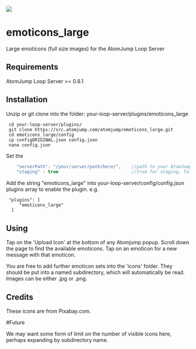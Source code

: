 <img src="https://atomjump.com/images/logo80.png">

# emoticons_large
Large emoticons (full size images) for the AtomJump Loop Server


## Requirements

AtomJump Loop Server >= 0.8.1

## Installation

Unzip or git clone into the folder: your-loop-server/plugins/emoticons_large

```
 cd your-loop-server/plugins/
 git clone https://src.atomjump.com/atomjump/emoticons_large.git
 cd emoticons_large/config
 cp configORIGINAL.json config.json
 nano config.json
```

Set the 	

```javascript
	"serverPath": "/your/server/path/here/",	//path to your AtomJump Loop server
	"staging" : true							//true for staging, false for production version of config
```

Add the string "emoticons_large" into your-loop-server/config/config.json plugins array to enable the plugin. e.g. 

     "plugins": [
         "emoticons_large"
      ]
      
      
## Using

Tap on the 'Upload Icon' at the bottom of any Atomjump popup. Scroll down the page to find the available emoticons.
Tap on an emoticon for a new message with that emoticon.

You are free to add further emoticon sets into the 'icons' folder. They should be put into a named subdirectory, which
will automatically be read. Images can be either .jpg or .png.


## Credits
These icons are from Pixabay.com.


#Future

We may want some form of limit on the number of visible icons here, perhaps expanding by subdirectory name.
